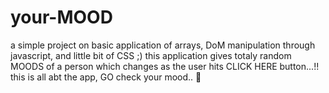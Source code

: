 # your-MOOD
a simple project on basic application of arrays, DoM manipulation through javascript, and little bit of CSS ;)
this application gives totaly random MOODS of a person which changes as the user hits CLICK HERE button...!!
this is all abt the app, GO check your mood.. 👦
